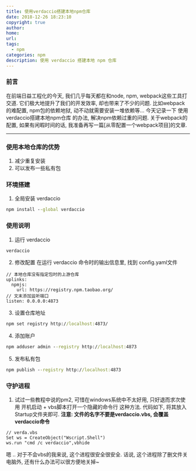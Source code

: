 ```yaml
---
title: 使用verdaccio搭建本地npm仓库
date: 2018-12-26 18:23:10
copyright: true
author: 
home: 
url: 
tags: 
  - npm
categories: npm
description: 使用 verdaccio 搭建本地 npm 仓库
---
```

### 前言
在前端日益工程化的今天, 我们几乎每天都在和node, npm, webpack这些工具打交道.
它们极大地提升了我们的开发效率, 却也带来了不少的问题.
比如webpack的难配置, npm包的依赖地狱, 动不动就需要安装一堆依赖等...
今天记录一下 使用verdaccio搭建本地npm仓库 的办法, 解决npm依赖过重的问题.
关于webpack的配置, 如果有闲暇时间的话, 我准备再写一篇[从零配置一个webpack项目]的文章.
<!-- more -->
---

### 使用本地仓库的优势
1. 减少重复安装
2. 可以发布一些私有包

### 环境搭建
1. 全局安装 verdaccio
```cmd
npm install --global verdaccio
```

### 使用说明

1. 运行 verdaccio
```cmd
verdaccio
```

2. 修改配置
在运行 verdaccio 命令时的输出信息里, 找到 config.yaml文件
```
// 本地仓库没有指定包时的上游仓库
uplinks:
  npmjs:
    url: https://registry.npm.taobao.org/  
// 文末添加监听端口
listen: 0.0.0.0:4873
```

3. 设置仓库地址
```cmd
npm set registry http://localhost:4873/
```

4. 添加账户
```cmd
npm adduser admin --registry http://localhost:4873
```

5. 发布私有包
```cmd
npm publish --registry http://localhost:4873
```

### 守护进程
1. 试过一些教程中说的pm2, 可惜在windows系统中不太好用, 只好退而求次使用 开机启动 + vbs脚本打开一个隐藏的命令行 这种方法. 代码如下, 将其放入Startup文件夹即可.
**注意: 文件的名字不要是verdaccio.vbs, 会覆盖verdaccio命令**

```vbs
// verda.vbs
Set ws = CreateObject("Wscript.Shell") 
ws.run "cmd /c verdaccio",vbhide
```
嗯 .. 对于不会vbs的我来说, 这个进程很安全很安全.
话说, 这个进程除了删文件关电脑外, 还有什么办法可以很方便地关掉~
